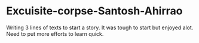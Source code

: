 # Excuisite-corpse-Santosh-Ahirrao

Writing 3 lines of texts to start a story.
It was tough to start but enjoyed alot.
Need to put more efforts to learn quick.

